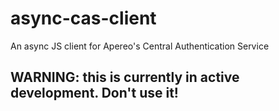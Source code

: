 # async-cas-client

An async JS client for Apereo's Central Authentication Service

## WARNING: this is currently in active development. Don't use it!
